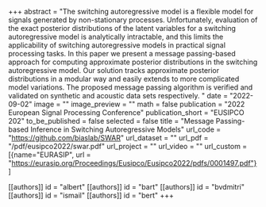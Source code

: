 +++
abstract = "The switching autoregressive model is a flexible model for signals generated by non-stationary processes. Unfortunately, evaluation of the exact posterior distributions of the latent variables for a switching autoregressive model is analytically intractable, and this limits the applicability of switching autoregressive models in practical signal processing tasks. In this paper we present a message passing-based approach for computing approximate posterior distributions in the switching autoregressive model. Our solution tracks approximate posterior distributions in a modular way and easily extends  to more complicated model variations. The proposed message passing algorithm is verified and validated on synthetic and acoustic data sets respectively. "
date = "2022-09-02"
image = ""
image_preview = ""
math = false
publication = "2022 European Signal Processing Conference"
publication_short = "EUSIPCO 202"
to_be_published = false
selected = false
title = "Message Passing-based Inference in Switching Autoregressive Models"
url_code = "https://github.com/biaslab/SWAR"
url_dataset = ""
url_pdf = "/pdf/eusipco2022/swar.pdf"
url_project = ""
url_video = ""
url_custom = [{name="EURASIP", url = "https://eurasip.org/Proceedings/Eusipco/Eusipco2022/pdfs/0001497.pdf"}]

[[authors]]
    id = "albert"
[[authors]]
    id = "bart"
[[authors]]
    id = "bvdmitri"
[[authors]]
    id = "ismail"
[[authors]]
    id = "bert"
+++
